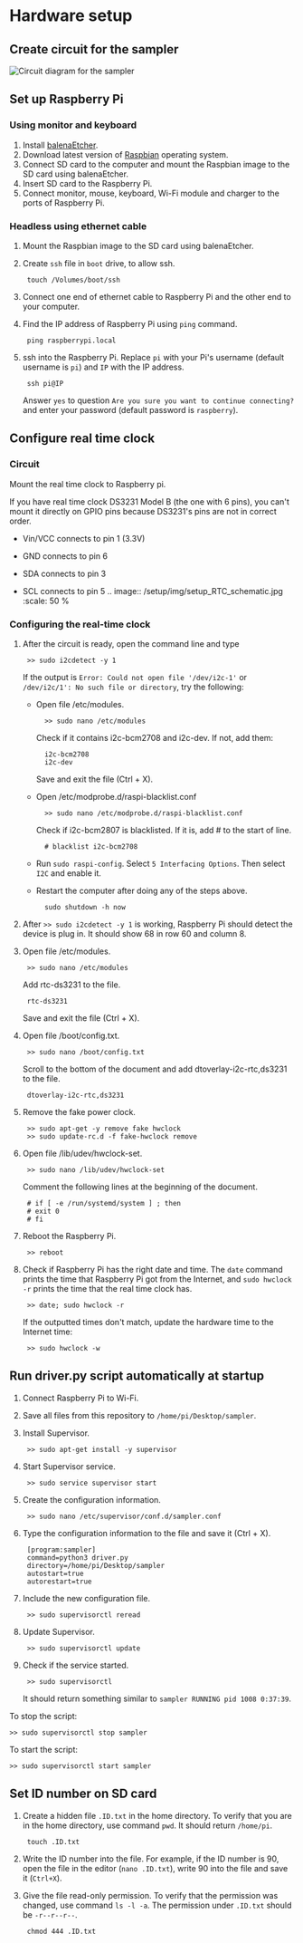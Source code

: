 # Hardware setup

## Create circuit for the sampler
![Circuit diagram for the sampler](/setup/img/final_setup_schematic.jpg)

## Set up Raspberry Pi
### Using monitor and keyboard
 1. Install [balenaEtcher](https://www.balena.io/etcher/).
 2. Download latest version of [Raspbian](https://www.raspberrypi.org/downloads/raspbian/) operating system.
 3. Connect SD card to the computer and mount the Raspbian image to the SD card using balenaEtcher.
 4. Insert SD card to the Raspberry Pi.
 5. Connect monitor, mouse, keyboard, Wi-Fi module and charger to the ports of Raspberry Pi.

### Headless using ethernet cable
1. Mount the Raspbian image to the SD card using balenaEtcher.
2. Create `ssh` file in `boot` drive, to allow ssh.

        touch /Volumes/boot/ssh
    
3. Connect one end of ethernet cable to Raspberry Pi and the other end to your computer.
4. Find the IP address of Raspberry Pi using `ping` command.

        ping raspberrypi.local

5. ssh into the Raspberry Pi. Replace `pi` with your Pi's username (default username is `pi`) and `IP` with the IP address.

        ssh pi@IP
    
    Answer `yes` to question `Are you sure you want to continue connecting?` and enter your password (default password is `raspberry`).
    
    

## Configure real time clock

### Circuit

Mount the real time clock to Raspberry pi.

If you have real time clock DS3231 Model B (the one with 6 pins), you can't mount it directly on GPIO pins because DS3231's pins are not in correct order.

* Vin/VCC connects to pin 1 (3.3V)

* GND connects to pin 6

* SDA connects to pin 3

* SCL connects to pin 5
.. image:: /setup/img/setup_RTC_schematic.jpg
   :scale: 50 %

### Configuring the real-time clock

1. After the circuit is ready, open the command line and type

        >> sudo i2cdetect -y 1
	
    If the output is
    `Error: Could not open file '/dev/i2c-1'`
    or
    `/dev/i2c/1': No such file or directory`,
    try the following:
	
    * Open file /etc/modules.
	
            >> sudo nano /etc/modules
		
        Check if it contains i2c-bcm2708 and i2c-dev. If not, add them:
		
            i2c-bcm2708
            i2c-dev
		
        Save and exit the file (Ctrl + X).
		
    * Open /etc/modprobe.d/raspi-blacklist.conf
	
            >> sudo nano /etc/modprobe.d/raspi-blacklist.conf
		
        Check if i2c-bcm2807 is blacklisted. If it is, add # to the start of line.
		
            # blacklist i2c-bcm2708
		
    * Run `sudo raspi-config`.
        Select `5 Interfacing Options`.
        Then select `I2C` and enable it.
    * Restart the computer after doing any of the steps above.

            sudo shutdown -h now


2. After `>> sudo i2cdetect -y 1` is working,
    Raspberry Pi should detect the device is plug in.
    It should show 68 in row 60 and column 8.


3. Open file /etc/modules.

        >> sudo nano /etc/modules
	
    Add rtc-ds3231 to the file.
	
        rtc-ds3231

    Save and exit the file (Ctrl + X).

4. Open file /boot/config.txt.

        >> sudo nano /boot/config.txt
    
    Scroll to the bottom of the document and add dtoverlay-i2c-rtc,ds3231 to the file.
	
        dtoverlay-i2c-rtc,ds3231


5. Remove the fake power clock.

        >> sudo apt-get -y remove fake hwclock
        >> sudo update-rc.d -f fake-hwclock remove
	
	
6. Open file /lib/udev/hwclock-set.

        >> sudo nano /lib/udev/hwclock-set
	
    Comment the following lines at the beginning of the document.
    
        # if [ -e /run/systemd/system ] ; then
        # exit 0
        # fi
 
7. Reboot the Raspberry Pi.

        >> reboot
	
8. Check if Raspberry Pi has the right date and time.
    The `date` command prints the time that Raspberry Pi got from the Internet,
    and `sudo hwclock -r` prints the time that the real time clock has.
    
	    >> date; sudo hwclock -r
	
    If the outputted times don't match, update the hardware time to the Internet time:

        >> sudo hwclock -w

## Run driver.py script automatically at startup

1. Connect Raspberry Pi to Wi-Fi.
2. Save all files from this repository to `/home/pi/Desktop/sampler`.
3. Install Supervisor.

        >> sudo apt-get install -y supervisor
    
    
4. Start Supervisor service.

        >> sudo service supervisor start
    
    
5. Create the configuration information.

        >> sudo nano /etc/supervisor/conf.d/sampler.conf
    
    
6. Type the configuration information to the file and save it (Ctrl + X).

        [program:sampler]
        command=python3 driver.py
        directory=/home/pi/Desktop/sampler
        autostart=true
        autorestart=true
    
    
7. Include the new configuration file.

        >> sudo supervisorctl reread
    
    
8. Update Supervisor.

        >> sudo supervisorctl update
    
    
9. Check if the service started.

        >> sudo supervisorctl
    
    
    It should return something similar to `sampler RUNNING pid 1008 0:37:39`.


To stop the script:

    >> sudo supervisorctl stop sampler
    
    
To start the script:

    >> sudo supervisorctl start sampler
    

## Set ID number on SD card
1. Create a hidden file ```.ID.txt``` in the home directory. To verify that you are in the home directory, use command ```pwd```. It should return ```/home/pi```. 


        touch .ID.txt
        
        
2. Write the ID number into the file. For example, if the ID number is 90, open the file in the editor (```nano .ID.txt```), write 90 into the file and save it (```Ctrl+X```).

3. Give the file read-only permission. To verify that the permission was changed, use command ```ls -l -a```. The permission under ```.ID.txt``` should be ```-r--r--r--```.
        
        
        chmod 444 .ID.txt
        
        

